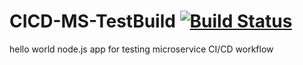 # CICD-MS-TestBuild [![Build Status](https://travis-ci.org/anujbhan/CICD-MS-TestBuild.svg?branch=service1)](https://travis-ci.org/anujbhan/CICD-MS-TestBuild)
hello world node.js app for testing microservice CI/CD workflow

